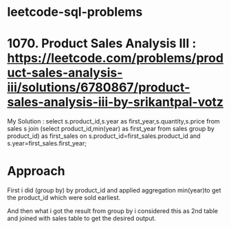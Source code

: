 # leetcode-sql-problems

# 1070. Product Sales Analysis III : https://leetcode.com/problems/product-sales-analysis-iii/solutions/6780867/product-sales-analysis-iii-by-srikantpal-votz
My Solution : select s.product_id,s.year as first_year,s.quantity,s.price from sales s join (select product_id,min(year) as first_year from sales 
group by product_id) as first_sales 
on s.product_id=first_sales.product_id  and
s.year=first_sales.first_year;

# Approach 

First i did (group by) by product_id and applied aggregation min(year)to get the product_id which were sold earliest.

And then what i got the result from group by i considered this as 2nd table and joined with sales table to get the desired output.
